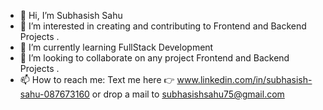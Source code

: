 - 👋 Hi, I’m Subhasish Sahu
- 👀 I’m interested in creating and contributing to Frontend and Backend Projects .
- 🌱 I’m currently learning FullStack Development
- 💞️ I’m looking to collaborate on any project Frontend and Backend Projects .
- 📫 How to reach me: Text me here 👉 www.linkedin.com/in/subhasish-sahu-087673160 or drop a mail to subhasishsahu75@gmail.com


